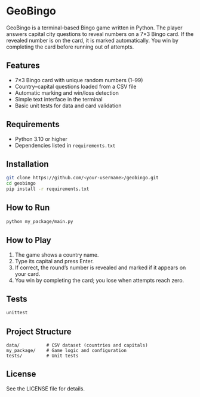 # GeoBingo

GeoBingo is a terminal-based Bingo game written in Python.
The player answers capital city questions to reveal numbers on a 7×3 Bingo card.
If the revealed number is on the card, it is marked automatically.
You win by completing the card before running out of attempts.

## Features

* 7×3 Bingo card with unique random numbers (1–99)
* Country–capital questions loaded from a CSV file
* Automatic marking and win/loss detection
* Simple text interface in the terminal
* Basic unit tests for data and card validation

## Requirements

* Python 3.10 or higher
* Dependencies listed in `requirements.txt`

## Installation

```bash
git clone https://github.com/<your-username>/geobingo.git
cd geobingo
pip install -r requirements.txt
```

## How to Run

```bash
python my_package/main.py
```

## How to Play

1. The game shows a country name.
2. Type its capital and press Enter.
3. If correct, the round’s number is revealed and marked if it appears on your card.
4. You win by completing the card; you lose when attempts reach zero.

## Tests

```bash
unittest
```

## Project Structure

```
data/          # CSV dataset (countries and capitals)
my_package/    # Game logic and configuration
tests/         # Unit tests
```

## License

See the LICENSE file for details.
